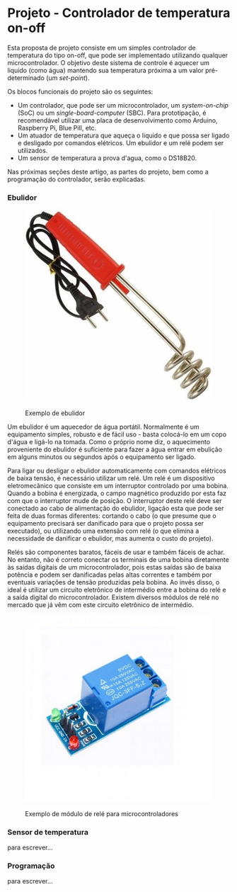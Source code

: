 # Projeto - Controlador de temperatura on-off

Esta proposta de projeto consiste em um simples controlador de temperatura do tipo on-off, que pode ser implementado utilizando qualquer microcontrolador. O objetivo deste sistema de controle é aquecer um liquido (como água) mantendo sua temperatura próxima a um valor pré-determinado (um _set-point_).&#x20;

Os blocos funcionais do projeto são os seguintes:

* Um controlador, que pode ser um microcontrolador, um _system-on-chip_ (SoC) ou um _single-board-computer_ (SBC). Para prototipação, é recomendável utilizar uma placa de desenvolvimento como Arduino, Raspberry Pi, Blue Pill, etc.
* Um atuador de temperatura que aqueça o liquido e que possa ser ligado e desligado por comandos elétricos. Um ebulidor e um relé podem ser utilizados.
* Um sensor de temperatura a prova d'agua, como o DS18B20.

Nas próximas seções deste artigo, as partes do projeto, bem como a programação do controlador, serão explicadas.

### Ebulidor

<figure><img src="../.gitbook/assets/araujo-ebulidor-rabo-quente-mergulhao1-7e4af4a049bdf7fe6315131080649484-640-0.jpg" alt=""><figcaption><p>Exemplo de ebulidor</p></figcaption></figure>

Um ebulidor é um aquecedor de água portátil. Normalmente é um equipamento simples, robusto e de fácil uso - basta colocá-lo em um copo d'água e ligá-lo na tomada. Como o próprio nome diz, o aquecimento proveniente do ebulidor é suficiente para fazer a água entrar em ebulição em alguns minutos ou segundos após o equipamento ser ligado.

Para ligar ou desligar o ebulidor automaticamente com comandos elétricos de baixa tensão, é necessário utilizar um relé. Um relé é um dispositivo eletromecânico que consiste em um interruptor controlado por uma bobina. Quando a bobina é energizada, o campo magnético produzido por esta faz com que o interruptor mude de posição. O interruptor deste relé deve ser conectado ao cabo de alimentação do ebulidor, ligação esta que pode ser feita de duas formas diferentes: cortando o cabo (o que presume que o equipamento precisará ser danificado para que o projeto possa ser executado), ou utilizando uma extensão com relé (o que elimina a necessidade de danificar o ebulidor, mas aumenta o custo do projeto).

Relés são componentes baratos, fáceis de usar e também fáceis de achar. No entanto, não é correto conectar os terminais de uma bobina diretamente às saídas digitais de um microcontrolador, pois estas saídas são de baixa potência e podem ser danificadas pelas altas correntes e também por eventuais variações de tensão produzidas pela bobina. Ao invés disso, o ideal é utilizar um circuito eletrônico de intermédio entre a bobina do relé e a saída digital do microcontrolador. Existem diversos módulos de relé no mercado que já vêm com este circuito eletrônico de intermédio.

<figure><img src="../.gitbook/assets/f36065f3e99d79a072f94a2d858c5475.jfif" alt=""><figcaption><p>Exemplo de módulo de relé para microcontroladores</p></figcaption></figure>

### Sensor de temperatura

para escrever...

### Programação

para escrever...



